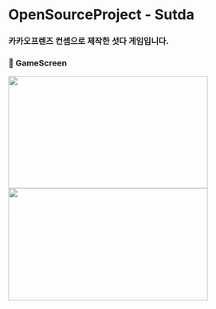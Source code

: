 # OpenSourceProject - Sutda

### 카카오프렌즈 컨셉으로 제작한 섯다 게임입니다.

### 📌 GameScreen
<img src="https://user-images.githubusercontent.com/101173462/191717328-1db7fe8f-8fa6-461a-bebd-2217e81bd8e5.png" width="400" height="225"/>
<img src="https://user-images.githubusercontent.com/101173462/191717349-5b5f24de-6e86-48a6-aca1-73d48963ec50.png" width="400" height="225"/>
